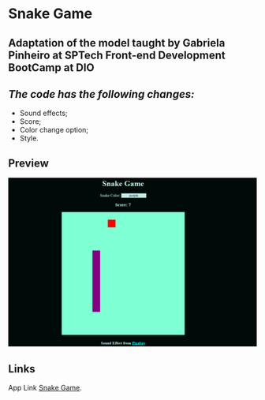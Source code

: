 # Snake Game

## Adaptation of the model taught by Gabriela Pinheiro at SPTech Front-end Development BootCamp at DIO

## *The code has the following changes:*

* Sound effects;
* Score;
* Color change option;
* Style.



## Preview

![Preview](/assets/preview.png "This is a sample image.")

## Links

App Link [Snake Game](https://analiapcamargo.github.io/snake-game/).
